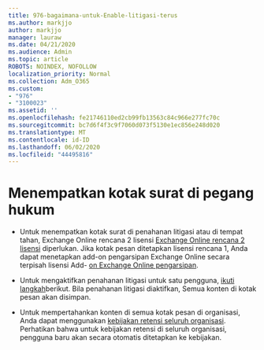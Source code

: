 ```yaml
---
title: 976-bagaimana-untuk-Enable-litigasi-terus
ms.author: markjjo
author: markjjo
manager: lauraw
ms.date: 04/21/2020
ms.audience: Admin
ms.topic: article
ROBOTS: NOINDEX, NOFOLLOW
localization_priority: Normal
ms.collection: Adm_O365
ms.custom:
- "976"
- "3100023"
ms.assetid: ''
ms.openlocfilehash: fe21746110ed2cb99fb13563c84c966e277fc70c
ms.sourcegitcommit: bc7d6f4f3c9f7060d073f5130e1ec856e248d020
ms.translationtype: MT
ms.contentlocale: id-ID
ms.lasthandoff: 06/02/2020
ms.locfileid: "44495816"
---
```

# <a name="place-a-mailbox-on-legal-hold"></a>Menempatkan kotak surat di pegang hukum

- Untuk menempatkan kotak surat di penahanan litigasi atau di tempat tahan, Exchange Online rencana 2 lisensi [Exchange Online rencana 2 lisensi](https://docs.microsoft.com/office365/servicedescriptions/office-365-platform-service-description/office-365-plan-options) diperlukan. Jika kotak pesan ditetapkan lisensi rencana 1, Anda dapat menetapkan add-on pengarsipan Exchange Online secara terpisah lisensi Add- [on Exchange Online pengarsipan](https://docs.microsoft.com/office365/servicedescriptions/exchange-online-archiving-service-description).

- Untuk mengaktifkan penahanan litigasi untuk satu pengguna, [ikuti langkah](https://docs.microsoft.com/microsoft-365/compliance/create-a-litigation-hold)berikut. Bila penahanan litigasi diaktifkan, Semua konten di kotak pesan akan disimpan.

- Untuk mempertahankan konten di semua kotak pesan di organisasi, Anda dapat menggunakan [kebijakan retensi seluruh organisasi](https://docs.microsoft.com/microsoft-365/compliance/retention-policies#applying-a-retention-policy-to-an-entire-organization-or-specific-locations). Perhatikan bahwa untuk kebijakan retensi di seluruh organisasi, pengguna baru akan secara otomatis ditetapkan ke kebijakan.
